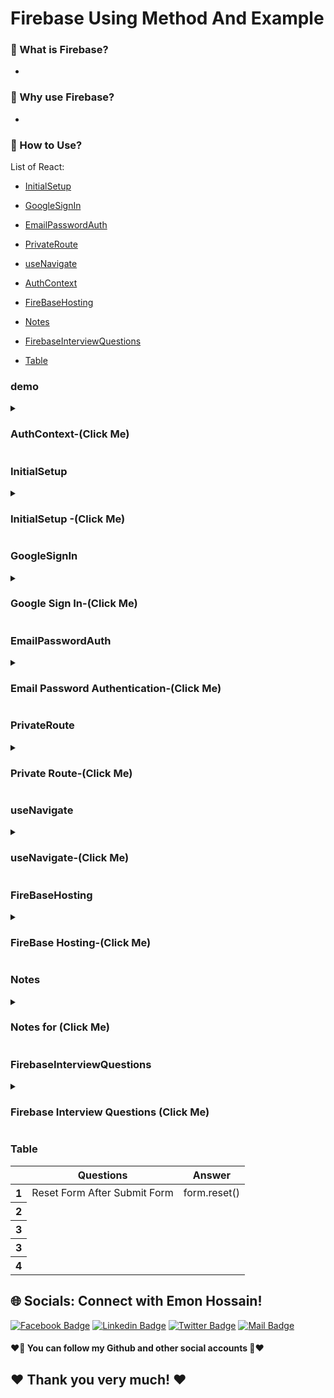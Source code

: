 # Firebase Using Method And Example

### 🔭 What is Firebase?
- 
### 👯 Why use Firebase?
- 
###  🤔 How to Use?

List of React:
- [InitialSetup](#InitialSetup)
- [GoogleSignIn](#GoogleSignIn)
- [EmailPasswordAuth](#EmailPasswordAuth)
- [PrivateRoute](#PrivateRoute)
- [useNavigate](#useNavigate)
- [AuthContext](#AuthContext)

- [FireBaseHosting](#FireBaseHosting)
- [Notes](#Notes)
- [FirebaseInterviewQuestions](#FirebaseInterviewQuestions)
- [Table](#Table)

### demo
<details>
<summary>
  <h3>AuthContext-(Click Me)</h3>
</summary>
<br >
	
```js

FireBaseHosting code

```
</details>

### InitialSetup
<details>
<summary>
  <h3> InitialSetup -(Click Me)</h3>
</summary>
<br >
	
```js
	
//Initial setup
1. visit: console.firebase.google.com
2. Create a new firebase
3. Google Analytics
i. একটি web analytics service
ii. website traffic কে track kore report তৈরি করে।
iii. website এর সাথে visitor এর interaction এর trend এবং pattern নির্ণয় করতে user কে সাহায্য করে।
iv. 
4. Visit doc (go to docs): Build > authentication > web > getting started
5. Register web app > firebase project home > click web > give name and register
6. Install firebase for your project: npm install firebase
7. Dangerous: get firebase config and put it in firebase.init.js
//Setup provider
8. export app from firebase.init.js
9. Create auth using getAuth from firebase by using app from firebase.init.js
10. Create a google auth provider 
11. go to firebase > Build > Authentication > Sing in method
11. Enable google sign in method
12. Create a button for google sign in method with a click handler
13. Inside the event handler, call signInWithPopup with auth, provider
14. After SingWithPopup .then result , error
// display data

//add a new sign in method
1. enable the sign in method
2. Create gitbub, twitter, fb, etc. app create
3. get clientId and Secret





```
</details>



### GoogleSignIn
<details>
<summary>
  <h3> Google Sign In-(Click Me)</h3>
</summary>
<br >

```js
import { getAuth, GoogleAuthProvider, signInWithPopup, signOut } from "firebase/auth";
import { useState } from "react";
import "./App.css";
import app from "./firebase.init";

const auth = getAuth(app);
function App() {
const [user, setUser] = useState({});
  const googleProvider = new GoogleAuthProvider();
  //handle GoogleS ingIn
  const handleGoogleSingIn = () => {
    signInWithPopup(auth, googleProvider)
      .then((result) => {
        const user = result.user;
        console.log(user)
        setUser(user)
      })
      .catch((error) => {
        console.error(error);
      });
  };
  //handle Google Sing Out
  const handleGoogleSingOut = () => {
    signOut(auth)
    .then(() => {
      setUser({})
    })
    .catch(() =>{
      setUser({})
    })
  };

  return (
    <div className="App">
      {
        user.uid? 
        <button onClick={handleGoogleSingOut}>Google Sing Out</button>
        :
        <button onClick={handleGoogleSingIn}>Google Sing In</button>
      }
      {
        user.uid && <div>
          <h3>Name: {user.displayName}</h3>
          <p>Email: {user.email}</p>
          <img src={user.photoURL} alt="" srcset="" />
        </div>
      }
    </div>
  );
}

export default App;


```
</details>



### EmailPasswordAuth
<details>
<summary>
  <h3> Email Password Authentication-(Click Me)</h3>
</summary>
<br >
	
```js

demo code

```
</details>

### PrivateRoute
<details>
<summary>
  <h3> Private Route-(Click Me)</h3>
</summary>
<br >
	
```js
//step 1
//Create 2 components
i. PrivateRoute ii. PrivateRoute Children component (যেইটা PrivateRoute হবে। login বাদে ঐ route lock থাকবে)

Example:
// App.js
{
  path: "/orders",
  element: (
    <PrivateRoute>
      <Orders />
    </PrivateRoute>
  ),
},

// PrivateRoute componets
import React, { useContext } from "react";
import { Navigate } from "react-router-dom";
import { AuthContext } from "../contexts/UserContext";

const PrivateRoute = ({ children }) => {
  const { user, loading } = useContext(AuthContext);
//loading যাতে page reload দেওয়ার পরে user ঐ page এ থাকে।
  if(loading){
    return <div>loading...</div>
  }

  if (user && user.uid) {
    return children;
  }
  return <Navigate to='/login'></Navigate>;
};

export default PrivateRoute;

//Orders componets
import React from 'react';
const Orders = () => {
    return (
        <div>
            <h2>Orders</h2>
        </div>
    );
};
export default Orders;

//  Another private Route (just set PrivateRoute inside)
{
  path: "/",
  element: <PrivateRoute><Home /></PrivateRoute>
},
{
  path: "/orders",
  element: (
    <PrivateRoute>
      <Orders />
    </PrivateRoute>
  ),
},


```
</details>


### useNavigate
<details>
<summary>
  <h3> useNavigate-(Click Me)</h3>
</summary>
<br >
```js
	
Before Use:
useNavigate er 2টা কাজ 
1. Login / Sign Up এর পরে কোথায় যাবে।
2. login না থাকা অবস্থাই কিছু route এ যেতে দেই না redirect করে Login Page আসে। 
আবার login করলে same page নিয়ে যেতে হবে।
	
	
// Simple Way (Login / Sign Up এর পরে কোথায় যাবে।)	
//step 1:
import { useNavigate } from "react-router-dom";
const navigate = useNavigate();
	
//step 2: 
// যখন user sign in করবে তখন user কে navigate করতে হবে
signIn(email, password)
.then((result) => {
const user = result.user;
console.log(user);
form.reset();
//step 3:
// navigate user home page
navigate("/home");
})
.catch((error) => console.error(error));


<--- Advace Example () --->
// step 1: (PrivateRoute)
//Private.js (component)
import React, { useContext } from "react";
import { Navigate, useLocation } from "react-router-dom";
import { AuthContext } from "../context/UserContext";

const PrivateRoute = ({ children }) => {
 const { user, loading } = useContext(AuthContext);
  const location = useLocation()
// loading state যাতে user page reload এর পরে same page এ থাকে।
  if(loading){
    return <div>loading</div>
  }
  if (user && user.uid) {
    return children;
  }
  return <Navigate to="/login" state={{from:location}} replace ></Navigate>;
};

export default PrivateRoute;

//step 2: 
//Login.js (component)
import { useLocation, useNavigate } from "react-router-dom";
const Login = () => {
  //navigate after login
  const navigate = useNavigate();
  // call location
  const location = useLocation();
  const from = location.state?.from?.pathname || "/";
    //sign in user in firebase
    signIn(email, password)
      .then((result) => {
        const user = result.user;
        console.log(user);
        form.reset();
        //navigate
        // navigate("/home");
        navigate(from, {replace:true})
      })
      .catch((error) => console.error(error));
  };
  
 return (
	<div></div>
 );
};


```
</details>

### AuthContext
<details>
<summary>
  <h3>AuthContext-(Click Me)</h3>
</summary>
<br >
	
```js

//step 1 create (UserContext) component
//UserContext.js (component)
import React, { createContext } from 'react';
export const AuthContext = createContext();
const UserContext = ({children}) => {
//check user where use context 
const user = {email: 'abc'};
const authInfo = {user};
    return (
        <AuthContext.Provider value={authInfo}>
            {children}
        </AuthContext.Provider>
    );
};
export default UserContext;

//step 2 (go index.js file then set UserContext)
import UserContext from "./context/UserContext";
<React.StrictMode>
    <UserContext>
      <App />
    </UserContext>
 </React.StrictMode>
	
//step 3 (access to UserContext in Header.js)
//Header.js (component)
import { AuthContext } from "../../context/UserContext";
const Header = () => {
const {user} = useContext(AuthContext);
return (
	 <span>{user.email}</span>
    )
};

export default Header;
	
<!-- End intial set up -->
	
	
<!-- Full Example -->
//step 1 (create UserCompnet and export AuthContext)
//UserCOntext.js (component)
import {
    createUserWithEmailAndPassword,
    getAuth,
    onAuthStateChanged,
    signInWithEmailAndPassword,
    signOut
} from "firebase/auth";
import React, { createContext, useEffect, useState } from "react";
import app from "../Firebase/Firebase.init";

//AuthContext export
export const AuthContext = createContext();
const auth = getAuth(app);

const UserContext = ({ children }) => {
  const [user, setUser] = useState({});
  // loading state যাতে user page reload এর পরে same page এ থাকে।
  const [loading, setLoading] = useState(true);
  //create user for firebase
  const createUser = (email, password) => {
    setLoading(true)
    return createUserWithEmailAndPassword(auth, email, password);
  };

  //sign in user for firebase
  const signIn = (email, password) => {
    setLoading(true)
    return signInWithEmailAndPassword(auth, email, password);
  };

  //sign out user from ui
  const logOut = () => {
    setLoading(true)
    return signOut(auth);
  };

  //current user
  useEffect(() => {
    const unSubscribe = onAuthStateChanged(auth, (currentUser) => {
      console.log(currentUser, "current User ");
      setUser(currentUser);
      setLoading(false)
    });

    return () => unSubscribe();
  }, []);

  //send Data any where
  const authInfo = { user, loading, createUser, signIn, logOut };
  return (
    <AuthContext.Provider value={authInfo}>{children}</AuthContext.Provider>
  );
};

export default UserContext;

//step 2 (use AuthContext)
import React, { useContext } from "react";
import { Link, useLocation, useNavigate } from "react-router-dom";
import { AuthContext } from "../../context/UserContext";
	
const Login = () => {
//receive data from UserContext
  const { signIn } = useContext(AuthContext);
  //navigate after login
  const navigate = useNavigate();
  // call location
  const location = useLocation();
  const from = location.state?.from?.pathname || "/";
	
  //handleSubmit
  const handleSubmit = (event) => {
    event.preventDefault();
    //catch input field
    const form = event.target;
    const email = form.email.value;
    const password = form.password.value;

    //sign in user in firebase
    signIn(email, password)
      .then((result) => {
        const user = result.user;
        console.log(user);
        form.reset();
        //navigate
        navigate(from, { replace: true });
      })
      .catch((error) => console.error(error));
  };
	
  return (
	
	<form onSubmit={handleSubmit}>
	<input
	  type="text"
	  required
	  name="email"
	  placeholder="Email"
	  className="input input-bordered border border-[#95A0A7] rounded-[5px] h-14"
	/>
	<input
	  type="text"
	  required
	  name="password"
	  placeholder="Password"
	  className="input input-bordered border border-[#95A0A7] rounded-[5px] h-14"
	/>
	<button> Login </button>
      </form>
	
  );
};

export default Login;
	
```
</details>







### FireBaseHosting
<details>
<summary>
  <h3>FireBase Hosting-(Click Me)</h3>
</summary>
<br >
59-9 (bonus video) Host your react app to firebase
	
```js

//Firebase Hosting
// One time for each computer
1. npm install -g firebase-tools
2. firebase login

//for each project one time
3. firebase init
4. Hosting: Configure files for Firebase Hosting and (optionally) set up GitHub Action deploys
5. Use an existing project
6. Select you project (ema-john-fa6f4 must be match firebase.google.com your project name)
7.  (you just write build) What do you want to use as your public directory? (public) build 
8. (you select y) Configure as a single-page app (rewrite all urls to /index.html)? Yes
9. Configure as a single-page app (rewrite all urls to /index.html)? Yes

// for every deploy
10. npm run build
11. firebase deploy


```
</details>


### Notes
<details>
<summary>
  <h3>Notes for (Click Me)</h3>
</summary>
<br >
  - Notes must be know every single part for interview 

```js

************Firebase Notes************

2.
	
	
	
	

************End Firebase Notes************
```
</details>
  
### FirebaseInterviewQuestions
<details>
<summary>
  <h3>Firebase Interview Questions (Click Me)</h3>
</summary>
<br >
 must be know every single part for interview https://roadmap.sh/react
	
 ```js
************Firebase Interview Questions************
//Mileston 10: React Authentication
//Module: 57-1
1. What is Firebase?
2. Is firebase frontend or backend?
3. What is firebase architecture?
4. What are the features of firebase? / What are the tasks you can accomplish with firebase?
5. Differences between firebase and mongodb?
6. Have you ever used firebase database (real time database)?
7. Can you briefly explain the github authentication process with firebase?
8. Which method is used to Sign-in the user in Firebase Email/Password authentication?
9. Authentication vs Authorization?
Ans:i. Authentication: কাউকে , কোন কিছু, কারো কোন act (যা সঠিক বলে দাবি করা হচ্ছে) প্রকৃত তা সত্য কি না নির্ণয় করার প্রক্রিয়া।
i. Authorization: কাউকে কোন কাজ করার জন্য বা কোন resource ব্যবহার করতে পারার permision দেউয়ার প্রক্রিয়া।
2. What is Encryption
Ans: Encryption: কোন তথ্যকে (text , image, file, credentials etc) অনেক সুরক্ষিত করার জন্য (saving from hackers) 
সেই তথ্যর orginal representation কে different representation er মাধ্যমে প্রকাশ করা।
10. Can you tell me names of 3 authentication method?(hint: Sms/email code, voice, password, fingerprint, face verification)
11. Which authentication methods have you ever used for your project purpoose?
	
	
	
	
	
	
	
  ************End Firebase Interview Questions************
 ```
</details>



### Table
<div class="overflow-x-auto">
  <table class="table w-full">
    <!-- head -->
    <thead>
      <tr>
        <th></th>
        <th>Questions</th>
        <th>Answer</th>
      </tr>
    </thead>
    <tbody>
      <!-- row 1 -->
      <tr>
        <th>1</th>
        <td> Reset Form After Submit Form</td>
        <td>form.reset()</td>
      </tr>
      <!-- row 2 -->
      <tr>
        <th>2</th>
        <td> </td>
        <td> </td>
      </tr>
      <!-- row 3 -->
      <tr>
        <th>3</th>
        <td> </td>
        <td> </td>
      </tr>
       <!-- row 1 -->
      <tr>
        <th>3</th>
        <td> </td>
        <td> </td>
      </tr>
       <!-- row 1 -->
      <tr>
        <th>4</th>
        <td> </td>
        <td> </td>
      </tr>
    </tbody>
  </table>
</div>



## 🌐 Socials: Connect with Emon Hossain!

[![Facebook Badge](https://img.shields.io/badge/Facebook-1877F2?style=for-the-badge&logo=facebook&logoColor=white)](https://fb.com/emonhossain6) [![Linkedin Badge](https://img.shields.io/badge/LinkedIn-0077B5?style=for-the-badge&logo=linkedin&logoColor=white)](https://www.linkedin.com/in/emon007iu/) [![Twitter Badge](https://img.shields.io/badge/Twitter-1DA1F2?style=for-the-badge&logo=twitter&logoColor=white)](https://twitter.com/@emon_webdev) [![Mail Badge](https://img.shields.io/badge/Gmail-D14836?style=for-the-badge&logo=gmail&logoColor=white)](mailto:emon.hossain.wd@gmail.com)

<h4>❤️🤔 You can follow my Github and other social accounts 🤔❤️</h4>
<h2>❤️ Thank you very much! ❤️</h2>
